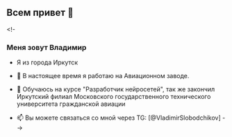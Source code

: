 ## Всем привет 👋

<!-
### Меня зовут Владимир
- Я из города Иркутск

- 🔭 В настоящее время я работаю на Авиационном заводе.
- 🌱 Обучаюсь на курсе "Разработчик нейросетей", так же закончил Иркутский филиал Московского государственного технического университета гражданской авиации
- 📫 Вы можете связаться со мной через TG: [@VladimirSlobodchikov]
-->
